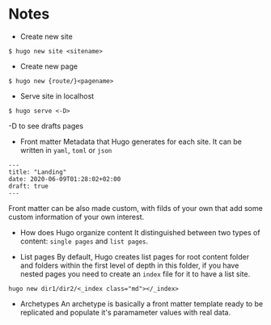 # Notes

* Create new site  
```
$ hugo new site <sitename>
```

* Create new page  
```
$ hugo new {route/}<pagename>
```

* Serve site in localhost  
```
$ hugo serve <-D>
```
-D to see drafts pages

* Front matter
Metadata that Hugo generates for each site. It can be written in `yaml`, `toml` or `json`
```
---
title: "Landing"
date: 2020-06-09T01:28:02+02:00
draft: true
---
```
Front matter can be also made custom, with filds of your own that add some custom information of your own interest.

* How does Hugo organize content
It distinguished between two types of content: `single pages` and `list pages`.

* List pages
By default, Hugo creates list pages for root content folder and folders within the first level of depth in this folder, if you have nested pages you need to create an `index` file for it to have a list site.
```
hugo new dir1/dir2/<_index class="md"></_index>
```

* Archetypes
An archetype is basically a front matter template ready to be replicated and populate it's paramameter values with real data.